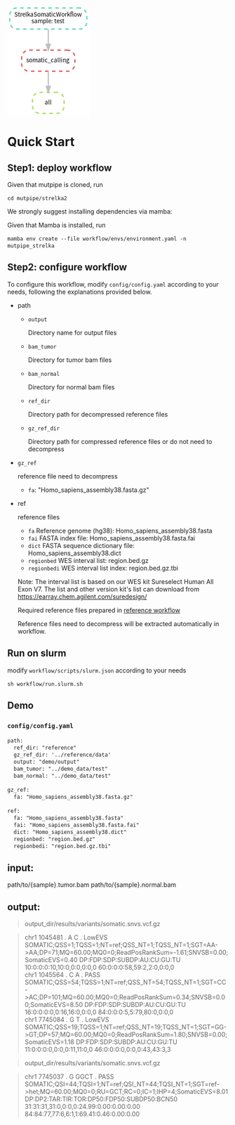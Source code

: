 ![strelka2](https://github.com/douymLab/mutpipe/blob/main/strelka2/strelka2.png)

# Quick Start 

## Step1: deploy workflow

Given that mutpipe is cloned, run

```{bash}
cd mutpipe/strelka2
```

We strongly suggest installing dependencies via mamba:

Given that Mamba is installed, run

```{bash}
mamba env create --file workflow/envs/environment.yaml -n mutpipe_strelka
```

## Step2: configure workflow

To configure this workflow, modify `config/config.yaml` according to your needs, following the explanations provided below.

-  path
    
    -   `output`
        
        Directory name for output files
        
    -   `bam_tumor`
    
        Directory for tumor bam files
         
    -   `bam_normal`
    
        Directory for normal bam files
    
    -   `ref_dir`
    
        Directory path for decompressed reference files
    
    -   `gz_ref_dir`
    
        Directory path for compressed reference files or do not need to decompress

-   `gz_ref`

    reference file need to decompress

    - `fa`: "Homo_sapiens_assembly38.fasta.gz"

-   ref

    reference files

    + `fa` Reference genome (hg38): Homo_sapiens_assembly38.fasta
    + `fai` FASTA index file: Homo_sapiens_assembly38.fasta.fai
    + `dict` FASTA sequence dictionary file: Homo_sapiens_assembly38.dict
    + `regionbed` WES interval list: region.bed.gz
    + `regionbedi`  WES interval list index: region.bed.gz.tbi

    Note: The interval list is based on our WES kit Sureselect Human All Exon V7. The list and other version kit's list can download from https://earray.chem.agilent.com/suredesign/

    Required reference files prepared in [reference workflow](/reference)

    Reference files need to decompress will be extracted automatically in workflow.

## Run on slurm

modify `workflow/scripts/slurm.json` according to your needs

```{bash}
sh workflow/run.slurm.sh
```

## Demo

### `config/config.yaml`

```{yaml}
path:
  ref_dir: "reference"
  gz_ref_dir: '../reference/data'
  output: "demo/output"
  bam_tumor: "../demo_data/test"
  bam_normal: "../demo_data/test"

gz_ref:
  fa: "Homo_sapiens_assembly38.fasta.gz"

ref:
  fa: "Homo_sapiens_assembly38.fasta"
  fai: "Homo_sapiens_assembly38.fasta.fai"
  dict: "Homo_sapiens_assembly38.dict"
  regionbed: "region.bed.gz"
  regionbedi: "region.bed.gz.tbi"
```

## input:

path/to/{sample}.tumor.bam
path/to/{sample}.normal.bam

## output:

> output_dir/results/variants/somatic.snvs.vcf.gz  

> chr1	1045481	.	A	C	.	LowEVS	SOMATIC;QSS=1;TQSS=1;NT=ref;QSS_NT=1;TQSS_NT=1;SGT=AA->AA;DP=71;MQ=60.00;MQ0=0;ReadPosRankSum=-1.61;SNVSB=0.00;SomaticEVS=0.40	DP:FDP:SDP:SUBDP:AU:CU:GU:TU	10:0:0:0:10,10:0,0:0,0:0,0	60:0:0:0:58,59:2,2:0,0:0,0  
> chr1	1045564	.	C	A	.	PASS	SOMATIC;QSS=54;TQSS=1;NT=ref;QSS_NT=54;TQSS_NT=1;SGT=CC->AC;DP=101;MQ=60.00;MQ0=0;ReadPosRankSum=0.34;SNVSB=0.00;SomaticEVS=8.50	DP:FDP:SDP:SUBDP:AU:CU:GU:TU	16:0:0:0:0,0:16,16:0,0:0,0	84:0:0:0:5,5:79,80:0,0:0,0  
> chr1	7745084	.	G	T	.	LowEVS	SOMATIC;QSS=19;TQSS=1;NT=ref;QSS_NT=19;TQSS_NT=1;SGT=GG->GT;DP=57;MQ=60.00;MQ0=0;ReadPosRankSum=1.80;SNVSB=0.00;SomaticEVS=1.18	DP:FDP:SDP:SUBDP:AU:CU:GU:TU	11:0:0:0:0,0:0,0:11,11:0,0	46:0:0:0:0,0:0,0:43,43:3,3


> output_dir/results/variants/somatic.snvs.vcf.gz 

> chr1	7745037	.	G	GGCT	.	PASS	SOMATIC;QSI=44;TQSI=1;NT=ref;QSI_NT=44;TQSI_NT=1;SGT=ref->het;MQ=60.00;MQ0=0;RU=GCT;RC=0;IC=1;IHP=4;SomaticEVS=8.01	DP:DP2:TAR:TIR:TOR:DP50:FDP50:SUBDP50:BCN50	31:31:31,31:0,0:0,0:24.99:0.00:0.00:0.00	84:84:77,77:6,6:1,1:69.41:0.46:0.00:0.00



